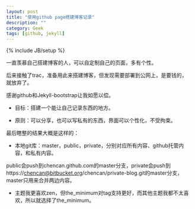 ```yaml
---
layout: post
title: "使用github page搭建博客记录"
description: ""
category: Geek
tags: [github, jekyll]
---
```

{% include JB/setup %}

一直羡慕自己搭建博客的人，可以自定制自己的页面，多有个性。

后来接触了trac，准备用此来搭建博客，但发现需要部署到公网上，是要钱的，                                                     
就放弃了。

感谢github和Jekyll-bootstrap让我如愿以偿。

* 目标：搭建一个能让自己记录东西的地方。

* 原则：可以分享，也可以写私有的东西，界面可以个性化，不受拘束。

最后瞎整的结果大概是这样的：

- 本地git库：master，public，private，分别对应所有内容、github托管内容，和私有内容。

public会push到chencan.github.com的master分支，private会push到https://chencan@bitbucket.org/chencan/private-blog.git的master分支，
master只用来合并两边内容。                                                                                                 

- 主题我更喜欢zen，但the_minimum对tag支持更好，而其他主题我都不太喜欢，所以就选择了the_minimum。

